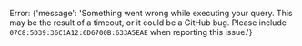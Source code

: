 Error: {'message': 'Something went wrong while executing your query. This may be the result of a timeout, or it could be a GitHub bug. Please include `07C8:5D39:36C1A12:6D6700B:633A5EAE` when reporting this issue.'}
